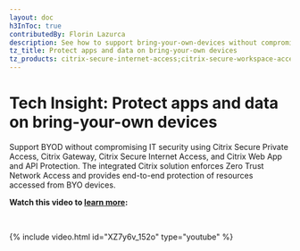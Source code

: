```yaml
---
layout: doc
h3InToc: true
contributedBy: Florin Lazurca
description: See how to support bring-your-own-devices without compromising IT security. The Tech Insight video incorporates Secure Internet Access, Secure Private Access, Web App Firewall and Virtual Apps and Desktops
tz_title: Protect apps and data on bring-your-own devices
tz_products: citrix-secure-internet-access;citrix-secure-workspace-access;citrix-virtual-apps-and-desktops
---
```

# Tech Insight: Protect apps and data on bring-your-own devices

Support BYOD without compromising IT security using Citrix Secure Private Access, Citrix Gateway, Citrix Secure Internet Access, and Citrix Web App and API Protection. The integrated Citrix solution enforces Zero Trust Network Access and provides end-to-end protection of resources accessed from BYO devices.

**Watch this video to [learn more](https://www.youtube.com/watch?v=XZ7y6v_152o):**

&nbsp;

{% include video.html id="XZ7y6v_152o" type="youtube" %}
